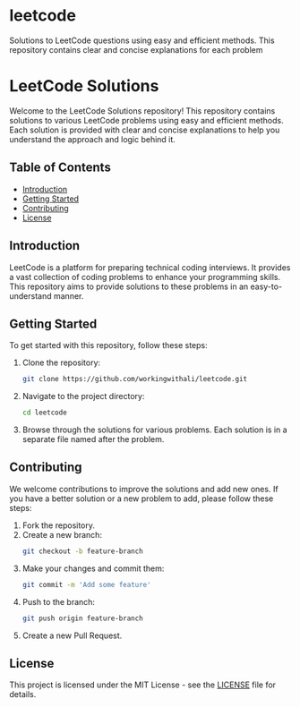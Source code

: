 # leetcode
Solutions to LeetCode questions using easy and efficient methods. This repository contains clear and concise explanations for each problem
# LeetCode Solutions

Welcome to the LeetCode Solutions repository! This repository contains solutions to various LeetCode problems using easy and efficient methods. Each solution is provided with clear and concise explanations to help you understand the approach and logic behind it.

## Table of Contents

- [Introduction](#introduction)
- [Getting Started](#getting-started)
- [Contributing](#contributing)
- [License](#license)

## Introduction

LeetCode is a platform for preparing technical coding interviews. It provides a vast collection of coding problems to enhance your programming skills. This repository aims to provide solutions to these problems in an easy-to-understand manner.

## Getting Started

To get started with this repository, follow these steps:

1. Clone the repository:
    ```bash
    git clone https://github.com/workingwithali/leetcode.git
    ```

2. Navigate to the project directory:
    ```bash
    cd leetcode
    ```

3. Browse through the solutions for various problems. Each solution is in a separate file named after the problem.

## Contributing

We welcome contributions to improve the solutions and add new ones. If you have a better solution or a new problem to add, please follow these steps:

1. Fork the repository.
2. Create a new branch:
    ```bash
    git checkout -b feature-branch
    ```
3. Make your changes and commit them:
    ```bash
    git commit -m 'Add some feature'
    ```
4. Push to the branch:
    ```bash
    git push origin feature-branch
    ```
5. Create a new Pull Request.

## License

This project is licensed under the MIT License - see the [LICENSE](LICENSE) file for details.
